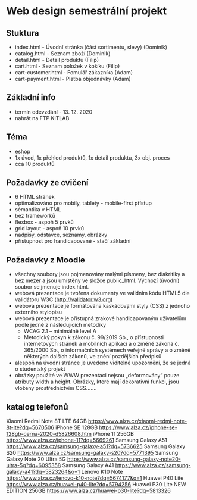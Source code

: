 # Web design semestrální projekt
## Stuktura
- index.html - Úvodní stránka (část sortimentu, slevy) (Dominik)
- catalog.html - Seznam zboží (Dominik)
- detail.html - Detail produktu (Filip)
- cart.html - Seznam položek v košíku (Filip)
- cart-customer.html - Fomulář zákazníka (Adam)
- cart-payment.html - Platba objednávky (Adam)

## Základní info
- termín odevzdání - 13. 12. 2020
- nahrát na FTP KITLAB
## Téma
- eshop
- 1x úvod, 1x přehled produktů, 1x detail produktu, 3x obj. proces
- cca 10 produktů
## Požadavky ze cvičení
- 6 HTML stránek
- optimalizováno pro mobily, tablety - mobile-first přístup
- sémantika v HTML
- bez frameworků
- flexbox - aspoň 5 prvků
- grid layout - aspoň 10 prvků
- nadpisy, odstavce, seznamy, obrázky
- přístupnost pro handicapované - stačí základní
## Požadavky z Moodle
- všechny soubory jsou pojmenovány malými písmeny, bez diakritiky a bez mezer a jsou umístěny ve složce public_html. Výchozí (úvodní) soubor se jmenuje index.html.
- webová prezentace je tvořena dokumenty ve validním kódu HTML5 dle validátoru W3C (http://validator.w3.org)
- webová prezentace je formátována kaskádovými styly (CSS) z jednoho externího stylopisu
- webová prezentace je přístupná zrakové handicapovaným uživatelům podle jedné z následujících metodiky
    - WCAG 2.1 – minimálně level A
    - Metodický pokyn k zákonu č. 99/2019 Sb., o přístupnosti internetových stránek a mobilních aplikací a o změně zákona č. 365/2000 Sb., o informačních systémech veřejné správy a o změně některých dalších zákonů, ve znění pozdějších předpisů
- alespoň na úvodní stránce je uvedeno viditelné upozornění, že se jedná o studentský projekt
- obrázky použité ve WWW prezentaci nejsou „deformovány“ pouze atributy width a height. Obrázky, které mají dekorativní funkci, jsou vloženy prostřednictvím CSS.......



## katalog telefonů
Xiaomi Redmi Note 8T LTE 64GB                           https://www.alza.cz/xiaomi-redmi-note-8t-lte?dq=5670506
iPhone SE 128GB                                         https://www.alza.cz/iphone-se-128gb-cerna-2020-d5826608.htm
iPhone 11 256GB                                         https://www.alza.cz/iphone-11?dq=5669261
Samsung Galaxy A51                                      https://www.alza.cz/samsung-galaxy-a51?dq=5736625
Samsung Galaxy S20                                      https://www.alza.cz/samsung-galaxy-s20?dq=5771395
Samsung Galaxy Note 20 Ultra 5G                         https://www.alza.cz/samsung-galaxy-note20-ultra-5g?dq=6095358
Samsung Galaxy A41                                      https://www.alza.cz/samsung-galaxy-a41?dq=5823264&o=1
Lenovo K10 Note                                         https://www.alza.cz/lenovo-k10-note?dq=5674177&o=1
Huawei P40 Lite                                         https://www.alza.cz/huawei-p40-lite?dq=5794256
Huawei P30 Lite NEW EDITION 256GB                       https://www.alza.cz/huawei-p30-lite?dq=5813326


